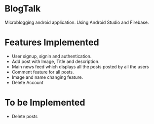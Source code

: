 # BlogTalk
Microblogging android application.
Using Android Studio and Firebase.

# Features Implemented
<ul>
  <li>User signup, signin and authentication.</li>
  <li>Add post with Image, Title and description.</li>
  <li>Main news feed which displays all the posts posted by all the users</li>
  <li>Comment feature for all posts.</li>
  <li>Image and name changing feature.</li>
  <li>Delete Account</li>
</ul>

# To be Implemented
<ul>
  <li>Delete posts</li>
</ul>

